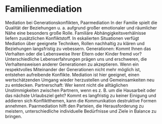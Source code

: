 # Familienmediation
Mediation bei Generationskonflikten, Paarmediation
In der Familie spielt die Qualität der Beziehungen u. a. aufgrund großer emotionaler und räumlicher Nähe eine besonders große Rolle. Familiäre Abhängigkeitsverhälnisse liefern zusätzlichen Konfliktstoff. In eskalierten Situationen verfügt Mediation über geeignete Techniken, Rollen nachhaltig zu klären und Beziehungen langsfristig zu vebessern.
Generationen: Kommt Ihnen das Verhalten oder die Lebensweise Ihrer Eltern oder Kinder fremd vor? Unterschiedliche Lebenserfahrungen prägen uns und erschweren, die Verhaltensweisen anderer Generationen zu akzeptieren. Wenn ein respektvolles Miteinander der Generationen nicht mehr möglich ist, entstehen aufreibende Konflikte. Mediation ist hier geeignet, einen wertschätzenden Umgang wieder herzustellen und Gemeinsamkeiten neu zu entdecken.
Partnerschaft: Wer kennt nicht die alltäglichen Unstimmigkeiten zwischen Partnern, wenn es z. B. um die Hausarbeit oder das nächste Urlaubsziel geht? Kommt es langfristig zu keiner Einigung und addieren sich Konfliktthemen, kann die Kommunikation destruktive Formen annehmen. Paarmediation hilft den Parteien, die Herausforderung zu meistern, unterschiedliche individuelle Bedürfnisse und Ziele in Balance zu bringen.